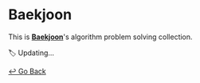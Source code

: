 # Baekjoon

This is **[Baekjoon](https://www.acmicpc.net/)**'s algorithm problem solving collection.

:label:  Updating...



[↩️ Go Back](https://github.com/lisy0123/Study)